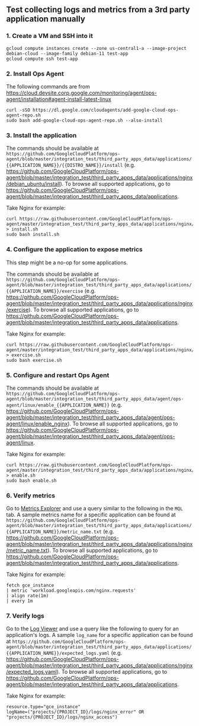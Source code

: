 ## Test collecting logs and metrics from a 3rd party application manually

### 1. Create a VM and SSH into it

```
gcloud compute instances create --zone us-central1-a --image-project debian-cloud --image-family debian-11 test-app
gcloud compute ssh test-app
```

### 2. Install Ops Agent

The following commands are from https://cloud.devsite.corp.google.com/monitoring/agent/ops-agent/installation#agent-install-latest-linux

```
curl -sSO https://dl.google.com/cloudagents/add-google-cloud-ops-agent-repo.sh
sudo bash add-google-cloud-ops-agent-repo.sh --also-install
```

### 3. Install the application

The commands should be available at `https://github.com/GoogleCloudPlatform/ops-agent/blob/master/integration_test/third_party_apps_data/applications/{{APPLICATION_NAME}}/{{DISTRO_NAME}}/install` (e.g. https://github.com/GoogleCloudPlatform/ops-agent/blob/master/integration_test/third_party_apps_data/applications/nginx/debian_ubuntu/install). To browse all supported applications, go to https://github.com/GoogleCloudPlatform/ops-agent/blob/master/integration_test/third_party_apps_data/applications.

Take Nginx for example:
```
curl https://raw.githubusercontent.com/GoogleCloudPlatform/ops-agent/master/integration_test/third_party_apps_data/applications/nginx/debian_ubuntu/install > install.sh
sudo bash install.sh
```

### 4. Configure the application to expose metrics

This step might be a no-op for some applications.

The commands should be available at `https://github.com/GoogleCloudPlatform/ops-agent/blob/master/integration_test/third_party_apps_data/applications/{{APPLICATION_NAME}}/exercise` (e.g. https://github.com/GoogleCloudPlatform/ops-agent/blob/master/integration_test/third_party_apps_data/applications/nginx/exercise). To browse all supported applications, go to https://github.com/GoogleCloudPlatform/ops-agent/blob/master/integration_test/third_party_apps_data/applications.

Take Nginx for example:
```
curl https://raw.githubusercontent.com/GoogleCloudPlatform/ops-agent/master/integration_test/third_party_apps_data/applications/nginx/exercise > exercise.sh
sudo bash exercise.sh
```

### 5. Configure and restart Ops Agent

The commands should be available at `https://github.com/GoogleCloudPlatform/ops-agent/blob/master/integration_test/third_party_apps_data/agent/ops-agent/linux/enable_{{APPLICATION_NAME}}` (e.g. https://github.com/GoogleCloudPlatform/ops-agent/blob/master/integration_test/third_party_apps_data/agent/ops-agent/linux/enable_nginx). To browse all supported applications, go to https://github.com/GoogleCloudPlatform/ops-agent/blob/master/integration_test/third_party_apps_data/agent/ops-agent/linux.

Take Nginx for example:
```
curl https://raw.githubusercontent.com/GoogleCloudPlatform/ops-agent/master/integration_test/third_party_apps_data/applications/nginx/enable > enable.sh
sudo bash enable.sh
```

### 6. Verify metrics

Go to [Metrics Explorer](https://console.cloud.google.com/monitoring/metrics-explorer) and use a query similar to the following in the `MQL` tab. A sample metrics name for a specific application can be found at `https://github.com/GoogleCloudPlatform/ops-agent/blob/master/integration_test/third_party_apps_data/applications/{{APPLICATION_NAME}}/metric_name.txt` (e.g. https://github.com/GoogleCloudPlatform/ops-agent/blob/master/integration_test/third_party_apps_data/applications/nginx/metric_name.txt). To browse all supported applications, go to https://github.com/GoogleCloudPlatform/ops-agent/blob/master/integration_test/third_party_apps_data/applications.


Take Nginx for example:
```
fetch gce_instance
| metric 'workload.googleapis.com/nginx.requests'
| align rate(1m)
| every 1m
```

### 7. Verify logs

Go to the [Log Viewer](https://console.cloud.google.com/logs/viewer) and use a query like the following to query for an application's logs. A sample `log_name` for a specific application can be found at `https://github.com/GoogleCloudPlatform/ops-agent/blob/master/integration_test/third_party_apps_data/applications/{{APPLICATION_NAME}}/expected_logs.yaml` (e.g. https://github.com/GoogleCloudPlatform/ops-agent/blob/master/integration_test/third_party_apps_data/applications/nginx/expected_logs.yaml). To browse all supported applications, go to https://github.com/GoogleCloudPlatform/ops-agent/blob/master/integration_test/third_party_apps_data/applications.

Take Nginx for example:
```
resource.type="gce_instance"
logName=("projects/{PROJECT_ID}/logs/nginx_error" OR "projects/{PROJECT_ID}/logs/nginx_access")
```

